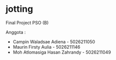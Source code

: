 # jotting
Final Project PSO (B)



Anggota :
- Campin Waladsae Adiena - 5026211050
- Maurin Firsty Aulia - 5026211146
- Moh Atlomasiga Hasan Zahrandy - 5026211049
